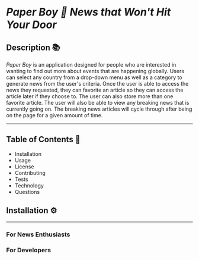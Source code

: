 # ***Paper Boy 📰 News that Won't Hit Your Door***

<!-- deployed application -->
## **Description** 📚

*Paper Boy* is an application designed for people who are interested in wanting to find out more about events that are happening globally. Users can select any country from a drop-down menu as well as a category to generate news from the user's criteria. Once the user is able to access the news they requested, they can favorite an article so they can access the article later if they choose to. The user can also store more than one favorite article. The user will also be able to view any breaking news that is currently going on. The breaking news articles will cycle through after being on the page for a given amount of time.

<hr>

## **Table of Contents** 📄

* Installation
* Usage
* License
* Contributing
* Tests
* Technology
* Questions

## **Installation** ⚙️
<hr>

### For News Enthusiasts

<!-- Visit the deployed website -->

### For Developers



